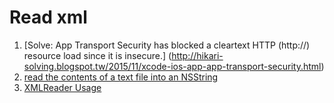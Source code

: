 # Read xml

1. [Solve: App Transport Security has blocked a cleartext HTTP (http://) resource load since it is insecure.] (http://hikari-solving.blogspot.tw/2015/11/xcode-ios-app-app-transport-security.html)
2. [read the contents of a text file into an NSString](http://pinkstone.co.uk/how-to-read-the-contents-from-a-text-file-into-an-nsstring/)
3. [XMLReader Usage](https://github.com/amarcadet/XMLReader#usage)

